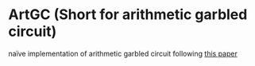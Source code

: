# ArtGC (Short for arithmetic garbled circuit)

naïve implementation of arithmetic garbled circuit following [this paper](https://eprint.iacr.org/2023/501)
